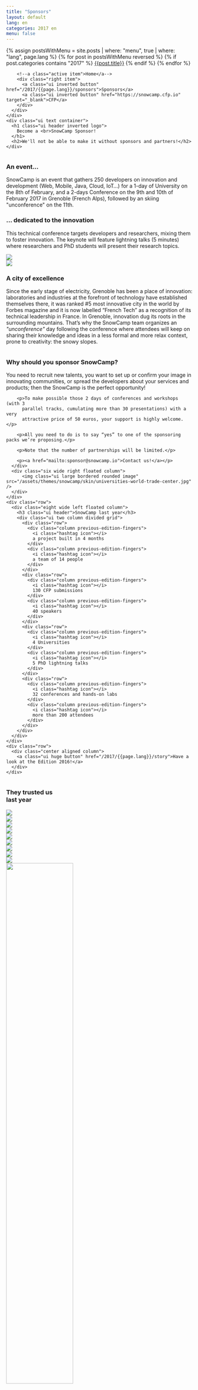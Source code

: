 ```yaml
---
title: "Sponsors"
layout: default
lang: en
categories: 2017 en
menu: false
---
```

<div class="sponsors-header ui inverted vertical masthead center aligned segment">
  <div class="ui container">
    <div class="ui large secondary inverted pointing menu">
        <a class="toc item">
          <i class="sidebar icon"></i>
        </a>
        {% assign postsWithMenu = site.posts | where: "menu", true | where: "lang", page.lang %}
        {% for post in postsWithMenu reversed %}
          {% if post.categories contains "2017" %}
            <a class="item" href="{{post.id}}">{{post.title}}</a>
          {% endif %}
        {% endfor %}

        <!--a class="active item">Home</a-->
        <div class="right item">
          <a class="ui inverted button" href="/2017/{{page.lang}}/sponsors">Sponsors</a>
          <a class="ui inverted button" href="https://snowcamp.cfp.io" target="_blank">CFP</a>
        </div>
      </div>
    </div>
    <div class="ui text container">
      <h1 class="ui header inverted logo">
        Become a <br>SnowCamp Sponsor!
      </h1>
      <h2>We'll not be able to make it without sponsors and partners!</h2>
    </div>
</div>

<div class="ui vertical stripe segment">
  <div class="ui middle aligned stackable grid container">
    <div class="row">
      <div class="eight wide column">
        <h3 class="ui header">An event...</h3>
        <p>SnowCamp is an event that gathers 250 developers on innovation and development (Web, Mobile, Java, Cloud, IoT…) for a 1-day of University on the 8th of February, and a 2-days Conference on the 9th and 10th of February 2017 in Grenoble (French Alps), followed by an skiing "unconference" on the 11th.</p>
        <h3 class="ui header">... dedicated to the innovation</h3>
        <p>This technical conference targets developers and researchers, mixing them to foster innovation.
           The keynote will feature lightning talks (5 minutes) where researchers and PhD students will present their research topics.</p>
      </div>
      <div class="six wide right floated column">
          <img class="ui large bordered rounded image" src="/assets/themes/snowcamp/skin/amphi-ujf.jpg" />
      </div>
    </div>
    <div class="row">
      <div class="six wide right floated column">
        <img class="ui large bordered rounded image" src="/assets/themes/snowcamp/skin/campus-ujf.jpg" />
        </div>
      <div class="eight wide column">
        <h3 class="ui header">A city of excellence</h3>
        <p>Since the early stage of electricity, Grenoble has been a place of
          innovation: laboratories and industries at the forefront of technology have
          established themselves there, it was ranked #5 most innovative city in the
          world by Forbes magazine and it is now labelled “French Tech” as a
          recognition of its technical leadership in France. In Grenoble, innovation
          dug its roots in the surrounding mountains. That’s why the SnowCamp
          team organizes an <em>"unconference"</em> day following the conference where
          attendees will keep on sharing their knowledge and ideas in a less formal
          and more relax context, prone to creativity: the snowy slopes.</p>
      </div>
    </div>
</div>

<div class="ui vertical stripe segment">
  <div class="ui middle aligned stackable grid container">
    <div class="row">
      <div class="eight wide column">
        <h3 class="ui header">Why should you sponsor SnowCamp?</h3>
        <p>You need to recruit new talents,
          you want to set up or confirm your image in innovating communities, or
          spread the developers about your services and products; then the SnowCamp is the perfect opportunity!</p>

        <p>To make possible those 2 days of conferences and workshops (with 3
          parallel tracks, cumulating more than 30 presentations) with a very
          attractive price of 50 euros, your support is highly welcome.</p>

        <p>All you need to do is to say “yes” to one of the sponsoring packs we’re proposing.</p>

        <p>Note that the number of partnerships will be limited.</p>

        <p><a href="mailto:sponsor@snowcamp.io">Contact us!</a></p>
      </div>
      <div class="six wide right floated column">
          <img class="ui large bordered rounded image" src="/assets/themes/snowcamp/skin/universities-world-trade-center.jpg" />
      </div>
    </div>
    <div class="row">
      <div class="eight wide left floated column">
        <h3 class="ui header">SnowCamp last year</h3>
        <div class="ui two column divided grid">
          <div class="row">
            <div class="column previous-edition-fingers">
              <i class="hashtag icon"></i>
              a project built in 4 months
            </div>
            <div class="column previous-edition-fingers">
              <i class="hashtag icon"></i>
              a team of 14 people
            </div>  
          </div>
          <div class="row">
            <div class="column previous-edition-fingers">
              <i class="hashtag icon"></i>
              130 CFP submissions
            </div>
            <div class="column previous-edition-fingers">
              <i class="hashtag icon"></i>
              40 speakers
            </div>
          </div>
          <div class="row">
            <div class="column previous-edition-fingers">
              <i class="hashtag icon"></i>
              4 Universities
            </div>
            <div class="column previous-edition-fingers">
              <i class="hashtag icon"></i>
              5 PhD lightning talks
            </div>
          </div>
          <div class="row">
            <div class="column previous-edition-fingers">
              <i class="hashtag icon"></i>
              32 conferences and hands-on labs
            </div>
            <div class="column previous-edition-fingers">
              <i class="hashtag icon"></i>
              more than 200 attendees
            </div>
          </div>
        </div>
      </div>
    </div>
    <div class="row">
      <div class="center aligned column">
        <a class="ui huge button" href="/2017/{{page.lang}}/story">Have a look at the Edition 2016!</a>
      </div>
    </div>
  </div>
  <h3 class="ui horizontal header divider">
    <div>They trusted us<br>last year</div>
  </h3>
  <div class="ui middle aligned stackable grid container">
    <div class="row centered">
      <div class="four wide column">
        <a href="https://www.tuleap.org/" target="_blank" title="Tuleap">
          <img class="ui image" src="/assets/themes/snowcamp/skin/sponsors/2016/tuleap_logo.png" />
        </a>
      </div>
      <div class="four wide column">
        <a href="https://www.redhat.com/en/" target="_blank" title="Red Hat">
          <img class="ui image" src="/assets/themes/snowcamp/skin/sponsors/2016/redhat_logo.png" />
        </a>  
      </div>
    </div>
    <div class="row centered">
      <div class="four wide column">
        <a href="http://www.sonarqube.org/" target="_blank" title="SonarQube">
          <img class="ui image" src="/assets/themes/snowcamp/skin/sponsors/2016/sonarqube_logo.png" />
        </a>
      </div>
      <div class="four wide column">
        <a href="http://www.salesforce.com/" target="_blank" title="Salesforce">
          <img class="ui image" src="{{ site.url }}/assets/themes/snowcamp/skin/sponsors/2016/salesforce_logo.png" />
        </a>
      </div>
      <div class="four wide column">
        <a href="https://www.elastic.co/" target="_blank" title="Elastic">
          <img class="ui image" src="{{ site.url }}/assets/themes/snowcamp/skin/sponsors/2016/elastic_logo.png" />
        </a>
      </div>
      <div class="four wide column">
        <a href="http://www.deolan.com/" target="_blank" title="Deolan">
          <img class="ui image" src="{{ site.url }}/assets/themes/snowcamp/skin/sponsors/2016/deolan_logo.svg" />
        </a>
      </div>
    </div>
    <div class="row centered">
      <div class="four wide column">
        <a href="http://www.datastax.com/" target="_blank" title="DataStax">
          <img class="ui image" src="{{ site.url }}/assets/themes/snowcamp/skin/sponsors/2016/datastax_logo.png"/>
        </a>    
      </div>
      <div class="four wide column">
        <a href="http://streamdata.io/" target="_blank" title="Streamdata.io">
          <img class="ui image" src="{{ site.url }}/assets/themes/snowcamp/skin/sponsors/2016/streamdataio_logo.png" />
        </a>
      </div>
      <div class="four wide column">
        <a href="https://www.jahia.com/home.html" target="_blank" title="Jahia">
          <img class="ui image" src="{{ site.url }}/assets/themes/snowcamp/skin/sponsors/2016/jahia_logo.png" />
        </a>
      </div>
      <div class="four wide column">
      <a href="http://www.adobe.com/" target="_blank" title="Adobe">
        <img class="ui image" src="{{ site.url }}/assets/themes/snowcamp/skin/sponsors/2016/adobe_logo.jpg" style="width: 60%" />
      </a>
      </div>
    </div>

    <div class="row centered">
      <div class="four wide column">
        <a href="http://www.commitstrip.com/fr/" target="_blank" title="CommitStrip">
          <img class="ui image" src="{{ site.url }}/assets/themes/snowcamp/skin/sponsors/2016/commitstrip_logo.png" />
        </a>     
      </div>
      <div class="four wide column">
        <a href="http://www.alpesjug.org/" target="_blank" title="AlpesJUG">
          <img class="ui image" src="{{ site.url }}/assets/themes/snowcamp/skin/sponsors/2016/alpesjug_logo.jpeg" />
        </a>  
      </div>
      <div class="four wide column">
        <a href="http://www.clubagilerhonealpes.org/" target="_blank" title="CARA : Club Agile Rhône-Alpes">
          <img class="ui image" src="{{ site.url }}/assets/themes/snowcamp/skin/sponsors/2016/cara_logo.png" />
        </a>
      </div>
      <div class="four wide column">
        <a href="http://ensimag.grenoble-inp.fr/" target="_blank" title="ENSIMAG">  
          <img class="ui image" src="{{ site.url }}/assets/themes/snowcamp/skin/sponsors/2016/ensimag_logo.png" />
        </a>
      </div>
    </div>
    <div class="row centered">
      <div class="four wide column">
        <a href="http://www.oxiane.com/snowcamp-2016/" target="_blank" title="Oxiane">  
          <img class="ui image" src="{{ site.url }}/assets/themes/snowcamp/skin/sponsors/2016/oxiane_logo.png" />
        </a>            
      </div>
      <div class="four wide column">
        <a href="http://focusdigital.fr/" target="_blank" title="Focus Digital">  
          <img class="ui image" src="{{ site.url }}/assets/themes/snowcamp/skin/sponsors/2016/focusdigital_logo.png" style="width: 65%" />
        </a>
      </div>
      <div class="four wide column">
        <a href="http://www.silverpeas.org/" target="_blank" title="Silverpeas">  
          <img class="ui image" src="{{ site.url }}/assets/themes/snowcamp/skin/sponsors/2016/silverpeas_logo.png" />
        </a>
      </div>
      <div class="four wide column">
        <a href="http://www.objectif-libre.com/fr/" target="_blank" title="Objectif Libre">  
          <img class="ui image" src="{{ site.url }}/assets/themes/snowcamp/skin/sponsors/2016/objectiflibre_logo.png" />
        </a>
      </div>
      <div class="four wide column">
        <img class="ui image" src="{{ site.url }}/assets/themes/snowcamp/skin/sponsors/2016/saloon_logo.png" />
      </div>
    </div>            
  </div>
</div>
